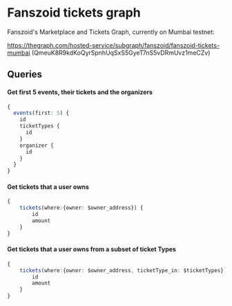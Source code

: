 # Fanszoid tickets graph

Fanszoid's Marketplace and Tickets Graph, currently on Mumbai testnet:

https://thegraph.com/hosted-service/subgraph/fanszoid/fanszoid-tickets-mumbai (QmeuK8R9kdKoQyrSpnhUqSxS5GyeT7nS5vDRmUvz1meCZv)

## Queries

#### Get first 5 events, their tickets and the organizers

```typescript
{
  events(first: 5) {
    id
    ticketTypes {
      id
    }
    organizer {
      id
    }
  }
}
```

#### Get tickets that a user owns

```typescript
{
    tickets(where:{owner: $owner_address}) {
        id
        amount
    }
}
```

#### Get tickets that a user owns from a subset of ticket Types

```typescript
{
    tickets(where:{owner: $owner_address, ticketType_in: $ticketTypes}) {
        id
        amount
    }
}
```

